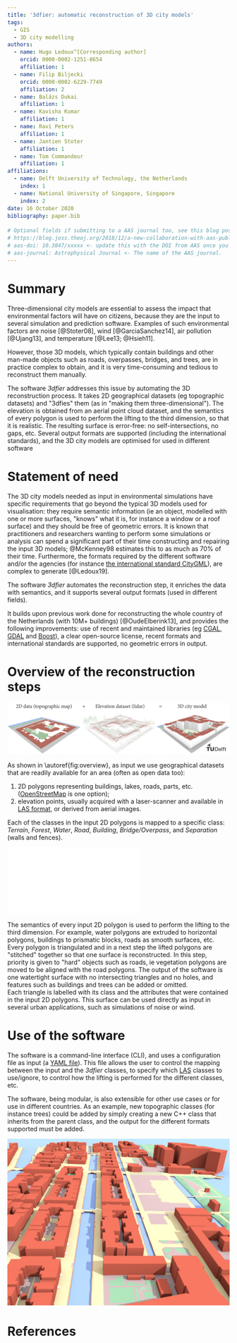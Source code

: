 ```yaml
---
title: '3dfier: automatic reconstruction of 3D city models'
tags:
  - GIS
  - 3D city modelling
authors:
  - name: Hugo Ledoux^[Corresponding author]
    orcid: 0000-0002-1251-8654
    affiliation: 1 
  - name: Filip Biljecki
    orcid: 0000-0002-6229-7749
    affiliation: 2
  - name: Balázs Dukai
    affiliation: 1
  - name: Kavisha Kumar
    affiliation: 1
  - name: Ravi Peters
    affiliation: 1
  - name: Jantien Stoter    
    affiliation: 1
  - name: Tom Commandeur
    affiliation: 1
affiliations:
  - name: Delft University of Technology, the Netherlands
    index: 1
  - name: National University of Singapore, Singapore
    index: 2
date: 16 October 2020
bibliography: paper.bib

# Optional fields if submitting to a AAS journal too, see this blog post:
# https://blog.joss.theoj.org/2018/12/a-new-collaboration-with-aas-publishing
# aas-doi: 10.3847/xxxxx <- update this with the DOI from AAS once you know it.
# aas-journal: Astrophysical Journal <- The name of the AAS journal.
---
```


# Summary

Three-dimensional city models are essential to assess the impact that environmental factors will have on citizens, because they are the input to several simulation and prediction software.
Examples of such environmental factors are noise [@Stoter08], wind [@GarciaSanchez14], air pollution [@Ujang13], and temperature [@Lee13; @Hsieh11].

However, those 3D models, which typically contain buildings and other man-made objects such as roads, overpasses, bridges, and trees, are in practice complex to obtain, and it is very time-consuming and tedious to reconstruct them manually.

The software *3dfier* addresses this issue by automating the 3D reconstruction process.
It takes 2D geographical datasets (eg topographic datasets) and "3dfies" them (as in "making them three-dimensional"). 
The elevation is obtained from an aerial point cloud dataset, and the semantics of every polygon is used to perform the lifting to the third dimension, so that it is realistic.
The resulting surface is error-free: no self-intersections, no gaps, etc.
Several output formats are supported (including the international standards), and the 3D city models are optimised for used in different software 


# Statement of need

The 3D city models needed as input in environmental simulations have specific requirements that go beyond the typical 3D models used for visualisation: they require semantic information (ie an object, modelled with one or more surfaces, "knows" what it is, for instance a window or a roof surface) and they should be free of geometric errors.
It is known that practitioners and researchers wanting to perform some simulations or analysis can spend a significant part of their time constructing and repairing the input 3D models; @McKenney98 estimates this to as much as 70\% of their time.
Furthermore, the formats required by the different software and/or the agencies (for instance [the international standard CityGML](https://www.ogc.org/standards/citygml)), are complex to generate [@Ledoux19].

The software *3dfier* automates the reconstruction step, it enriches the data with semantics, and it supports several output formats (used in different fields).

It builds upon previous work done for reconstructing the whole country of the Netherlands (with 10M+ buildings) [@OudeElberink13], and provides the following improvements: use of recent and maintained libraries (eg [CGAL](https://www.cgal.org/), [GDAL](https://gdal.org/) and [Boost](https://www.boost.org/)), a clear open-source license, recent formats and international standards are supported, no geometric errors in output.


# Overview of the reconstruction steps

![Overview of 3dfier.\label{fig:overview}](extrusion.png)

As shown in \autoref{fig:overview}, as input we use geographical datasets that are readily available for an area (often as open data too):

  1. 2D polygons representing buildings, lakes, roads, parts, etc. ([OpenStreetMap](https://www.openstreetmap.org) is one option);
  2. elevation points, usually acquired with a laser-scanner and available in [LAS format](https://www.asprs.org/wp-content/uploads/2010/12/LAS_1_4_r13.pdf), or derived from aerial images.

Each of the classes in the input 2D polygons is mapped to a specific class: *Terrain*, *Forest*, *Water*, *Road*, *Building*, *Bridge/Overpass*, and *Separation* (walls and fences).

![1D visualisation of the reconstruction process.\label{fig:steps}](steps.pdf)

The semantics of every input 2D polygon is used to perform the lifting to the third dimension.
For example, water polygons are extruded to horizontal polygons, buildings to prismatic blocks, roads as smooth surfaces, etc. 
Every polygon is triangulated and in a next step the lifted polygons are "stitched" together so that one  surface is reconstructed. 
In this step, priority is given to "hard" objects such as roads, ie vegetation polygons are moved to be aligned with the road polygons.
The output of the software is one watertight surface with no intersecting triangles and no holes, and features such as buildings and trees can be added or omitted.  
Each triangle is labelled with its class and the attributes that were contained in the input 2D polygons.
This surface can be used directly as input in several urban applications, such as simulations of noise or wind.


# Use of the software

The software is a command-line interface (CLI), and uses a configuration file as input (a [YAML file](https://yaml.org/)).
This file allows the user to control the mapping between the input and the *3dfier* classes, to specify which [LAS](https://www.asprs.org/wp-content/uploads/2010/12/LAS_1_4_r13.pdf) classes to use/ignore, to control how the lifting is performed for the different classes, etc.

The software, being modular, is also extensible for other use cases or for use in different countries.
As an example, new topographic classes (for instance trees) could be added by simply creating a new C++ class that inherits from the parent class, and the output for the different formats supported must be added.

![An example of the output of 3dfier, for the city of Leiden in the Netherlands.\label{fig:results}](results.png)

# References